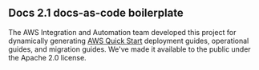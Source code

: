 ## Docs 2.1 docs-as-code boilerplate

The AWS Integration and Automation team developed this project for dynamically generating [AWS Quick Start](https://aws.amazon.com/quickstart) deployment guides, operational guides, and migration guides. We've made it available to the public under the Apache 2.0 license.